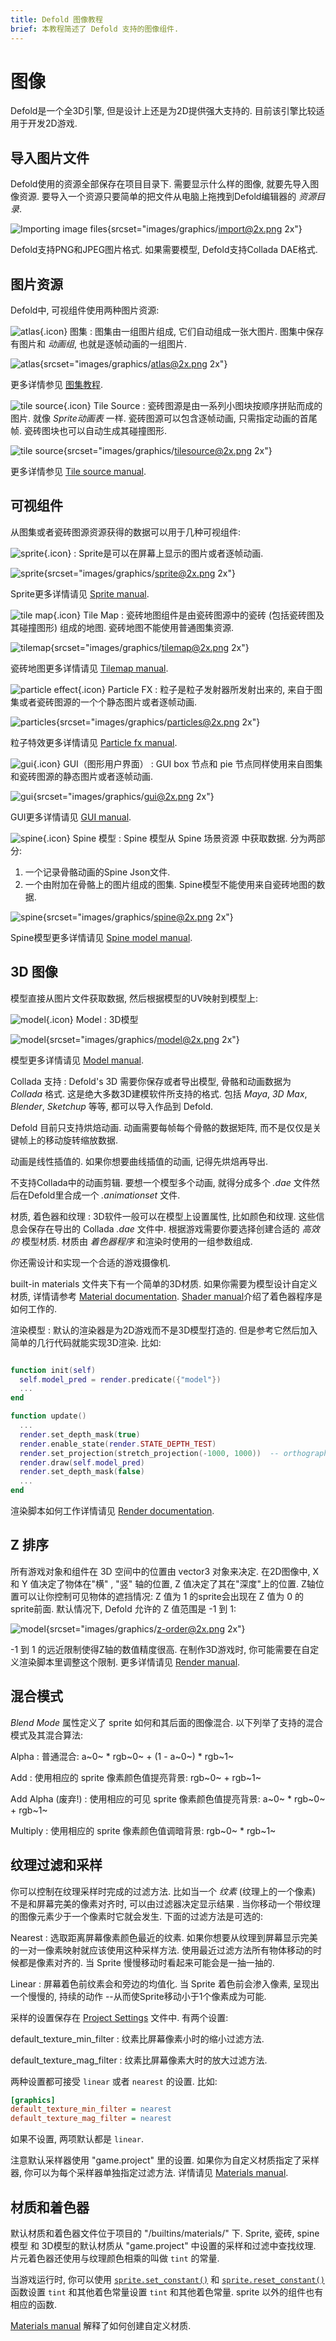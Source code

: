 ```yaml
---
title: Defold 图像教程
brief: 本教程简述了 Defold 支持的图像组件.
---
```


# 图像

Defold是一个全3D引擎, 但是设计上还是为2D提供强大支持的. 目前该引擎比较适用于开发2D游戏.

## 导入图片文件

Defold使用的资源全部保存在项目目录下. 需要显示什么样的图像, 就要先导入图像资源. 要导入一个资源只要简单的把文件从电脑上拖拽到Defold编辑器的 _资源目录_.

![Importing image files](images/graphics/import.png){srcset="images/graphics/import@2x.png 2x"}

Defold支持PNG和JPEG图片格式. 如果需要模型, Defold支持Collada DAE格式.

## 图片资源

Defold中, 可视组件使用两种图片资源:

![atlas](images/icons/atlas.png){.icon} 图集
: 图集由一组图片组成, 它们自动组成一张大图片. 图集中保存有图片和 *动画组*, 也就是逐帧动画的一组图片.

  ![atlas](images/graphics/atlas.png){srcset="images/graphics/atlas@2x.png 2x"}

更多详情参见 [图集教程](/manuals/atlas).

![tile source](images/icons/tilesource.png){.icon} Tile Source
: 瓷砖图源是由一系列小图块按顺序拼贴而成的图片. 就像 _Sprite动画表_ 一样. 瓷砖图源可以包含逐帧动画, 只需指定动画的首尾帧. 瓷砖图块也可以自动生成其碰撞图形.

  ![tile source](images/graphics/tilesource.png){srcset="images/graphics/tilesource@2x.png 2x"}

更多详情参见 [Tile source manual](/manuals/tilesource).

## 可视组件

从图集或者瓷砖图源资源获得的数据可以用于几种可视组件:

![sprite](images/icons/sprite.png){.icon}
: Sprite是可以在屏幕上显示的图片或者逐帧动画.

  ![sprite](images/graphics/sprite.png){srcset="images/graphics/sprite@2x.png 2x"}

Sprite更多详情请见 [Sprite manual](/manuals/sprite).

![tile map](images/icons/tilemap.png){.icon} Tile Map
: 瓷砖地图组件是由瓷砖图源中的瓷砖 (包括瓷砖图及其碰撞图形) 组成的地图. 瓷砖地图不能使用普通图集资源.

  ![tilemap](images/graphics/tilemap.png){srcset="images/graphics/tilemap@2x.png 2x"}

瓷砖地图更多详情请见 [Tilemap manual](/manuals/tilemap).

![particle effect](images/icons/particlefx.png){.icon} Particle FX
: 粒子是粒子发射器所发射出来的, 来自于图集或者瓷砖图源的一个个静态图片或者逐帧动画.

  ![particles](images/graphics/particles.png){srcset="images/graphics/particles@2x.png 2x"}

粒子特效更多详情请见 [Particle fx manual](/manuals/particlefx).

![gui](images/icons/gui.png){.icon} GUI（图形用户界面）
: GUI box 节点和 pie 节点同样使用来自图集和瓷砖图源的静态图片或者逐帧动画.

  ![gui](images/graphics/gui.png){srcset="images/graphics/gui@2x.png 2x"}

GUI更多详情请见 [GUI manual](/manuals/gui).

![spine](images/icons/spine-model.png){.icon} Spine 模型
: Spine 模型从 Spine 场景资源 中获取数据. 分为两部分:

  1. 一个记录骨骼动画的Spine Json文件.
  2. 一个由附加在骨骼上的图片组成的图集. Spine模型不能使用来自瓷砖地图的数据.

  ![spine](images/graphics/spine.png){srcset="images/graphics/spine@2x.png 2x"}

Spine模型更多详情请见 [Spine model manual](/manuals/spine-model).


## 3D 图像

模型直接从图片文件获取数据, 然后根据模型的UV映射到模型上:

![model](images/icons/model.png){.icon} Model
: 3D模型

  ![model](images/graphics/model.png){srcset="images/graphics/model@2x.png 2x"}

模型更多详情请见 [Model manual](/manuals/model).

Collada 支持
: Defold's 3D 需要你保存或者导出模型, 骨骼和动画数据为 _Collada_ 格式. 这是绝大多数3D建模软件所支持的格式. 包括 _Maya_, _3D Max_, _Blender_, _Sketchup_ 等等, 都可以导入作品到 Defold.

  Defold 目前只支持烘焙动画. 动画需要每帧每个骨骼的数据矩阵, 而不是仅仅是关键帧上的移动旋转缩放数据.

  动画是线性插值的. 如果你想要曲线插值的动画, 记得先烘焙再导出.

  不支持Collada中的动画剪辑. 要想一个模型多个动画, 就得分成多个 *.dae* 文件然后在Defold里合成一个 *.animationset* 文件.

材质, 着色器和纹理
: 3D软件一般可以在模型上设置属性, 比如颜色和纹理. 这些信息会保存在导出的 Collada *.dae* 文件中. 根据游戏需要你要选择创建合适的 _高效的_ 模型材质. 材质由 _着色器程序_ 和渲染时使用的一组参数组成.

  你还需设计和实现一个合适的游戏摄像机.

  built-in materials 文件夹下有一个简单的3D材质. 如果你需要为模型设计自定义材质, 详情请参考 [Material documentation](/manuals/material). [Shader manual](/manuals/shader)介绍了着色器程序是如何工作的.

渲染模型
: 默认的渲染器是为2D游戏而不是3D模型打造的. 但是参考它然后加入简单的几行代码就能实现3D渲染. 比如:

  ```lua

  function init(self)
    self.model_pred = render.predicate({"model"})
    ...
  end

  function update()
    ...
    render.set_depth_mask(true)
    render.enable_state(render.STATE_DEPTH_TEST)
    render.set_projection(stretch_projection(-1000, 1000))  -- orthographic
    render.draw(self.model_pred)
    render.set_depth_mask(false)
    ...
  end
  ```

  渲染脚本如何工作详情请见 [Render documentation](/manuals/render).


## Z 排序

所有游戏对象和组件在 3D 空间中的位置由 vector3 对象来决定. 在2D图像中, X 和 Y 值决定了物体在"横" , "竖" 轴的位置, Z 值决定了其在"深度"上的位置. Z轴位置可以让你控制可见物体的遮挡情况: Z 值为 1 的sprite会出现在 Z 值为 0 的sprite前面. 默认情况下, Defold 允许的 Z 值范围是 -1 到 1:

![model](images/graphics/z-order.png){srcset="images/graphics/z-order@2x.png 2x"}

-1 到 1 的远近限制使得Z轴的数值精度很高. 在制作3D游戏时, 你可能需要在自定义渲染脚本里调整这个限制. 更多详情请见 [Render manual](/manuals/render/).

## 混合模式

*Blend Mode* 属性定义了 sprite 如何和其后面的图像混合. 以下列举了支持的混合模式及其混合算法:

Alpha
: 普通混合: a~0~ * rgb~0~ + (1 - a~0~) * rgb~1~

Add
: 使用相应的 sprite 像素颜色值提亮背景: rgb~0~ + rgb~1~

Add Alpha (废弃!)
: 使用相应的可见 sprite 像素颜色值提亮背景: a~0~ * rgb~0~ + rgb~1~

Multiply
: 使用相应的 sprite 像素颜色值调暗背景: rgb~0~ * rgb~1~


## 纹理过滤和采样

你可以控制在纹理采样时完成的过滤方法. 比如当一个 _纹素_ (纹理上的一个像素) 不是和屏幕完美的像素对齐时, 可以由过滤器决定显示结果 . 当你移动一个带纹理的图像元素少于一个像素时它就会发生. 下面的过滤方法是可选的:

Nearest
: 选取距离屏幕像素颜色最近的纹素. 如果你想要从纹理到屏幕显示完美的一对一像素映射就应该使用这种采样方法. 使用最近过滤方法所有物体移动的时候都是像素对齐的. 当 Sprite 慢慢移动时看起来可能会是一抽一抽的.

Linear
: 屏幕着色前纹素会和旁边的均值化. 当 Sprite 着色前会渗入像素, 呈现出一个慢慢的, 持续的动作 --从而使Sprite移动小于1个像素成为可能.

采样的设置保存在 [Project Settings](/manuals/project-settings) 文件中. 有两个设置:

default_texture_min_filter
: 纹素比屏幕像素小时的缩小过滤方法.

default_texture_mag_filter
: 纹素比屏幕像素大时的放大过滤方法.

两种设置都可接受 `linear` 或者 `nearest` 的设置. 比如:

```ini
[graphics]
default_texture_min_filter = nearest
default_texture_mag_filter = nearest
```

如果不设置, 两项默认都是 `linear`.

注意默认采样器使用 "game.project" 里的设置. 如果你为自定义材质指定了采样器, 你可以为每个采样器单独指定过滤方法. 详情请见 [Materials manual](/manuals/material/).

## 材质和着色器

默认材质和着色器文件位于项目的 "/builtins/materials/" 下. Sprite, 瓷砖, spine 模型 和 3D模型的默认材质从 "game.project" 中设置的采样和过滤中查找纹理. 片元着色器还使用与纹理颜色相乘的叫做 `tint` 的常量.

当游戏运行时, 你可以使用 [`sprite.set_constant()`](/ref/sprite#sprite.set_constant) 和 [`sprite.reset_constant()`](/ref/sprite#sprite.reset_constant) 函数设置 `tint` 和其他着色常量设置 `tint` 和其他着色常量. sprite 以外的组件也有相应的函数.

[Materials manual](/manuals/material/) 解释了如何创建自定义材质.
